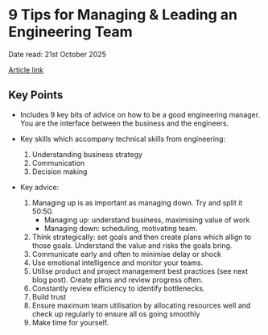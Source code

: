 # 9 Tips for Managing & Leading an Engineering Team

Date read: 21st October 2025

[Article link](https://engineering.rice.edu/academics/graduate-programs/online-meml/blog/engineering-manager-tips?utm_source=chatgpt.com)

## Key Points
* Includes 9 key bits of advice on how to be a good engineering manager. You are the interface between the business and the engineers.

* Key skills which accompany technical skills from engineering:
	1. Understanding business strategy
	2. Communication
	3. Decision making

* Key advice:
	1. Managing up is as important as managing down. Try and split it 50:50.
		* Managing up: understand business, maximising value of work
		* Managing down: scheduling, motivating team.
 	2. Think strategically: set goals and then create plans which allign to those goals. Understand the value and risks the goals bring.
	3. Communicate early and often to minimise delay or shock
	4. Use emotional intelligence and monitor your teams.
	5. Utilise product and project management best practices (see next blog post). Create plans and review progress often.
	6. Constantly review efficiency to identify bottlenecks.
	7. Build trust
	8. Ensure maximum team utilisation by allocating resources well and check up regularly to ensure all os going smoothly
	9. Make time for yourself.

